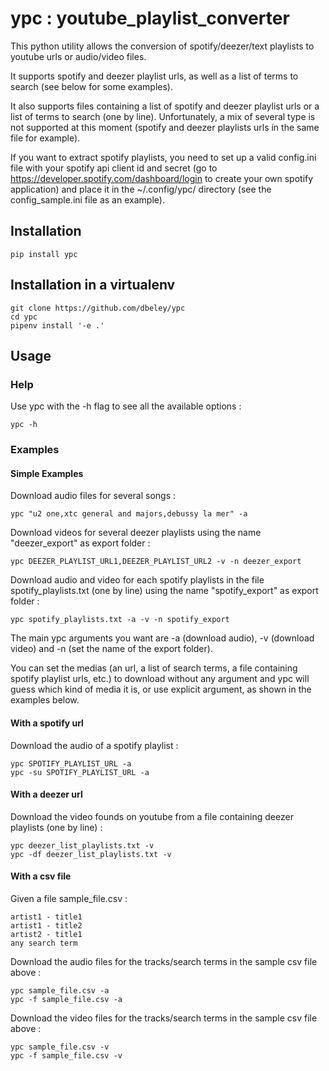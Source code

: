 # ypc : youtube_playlist_converter

This python utility allows the conversion of spotify/deezer/text playlists to youtube urls or audio/video files.

It supports spotify and deezer playlist urls, as well as a list of terms to search (see below for some examples). 

It also supports files containing a list of spotify and deezer playlist urls or a list of terms to search (one by line). Unfortunately, a mix of several type is not supported at this moment (spotify and deezer playlists urls in the same file for example).

If you want to extract spotify playlists, you need to set up a valid config.ini file with your spotify api client id and secret (go to https://developer.spotify.com/dashboard/login to create your own spotify application) and place it in the ~/.config/ypc/ directory (see the config_sample.ini file as an example).

## Installation

```
pip install ypc
```

## Installation in a virtualenv

```
git clone https://github.com/dbeley/ypc
cd ypc
pipenv install '-e .'
```

## Usage

### Help

Use ypc with the -h flag to see all the available options :

```
ypc -h
```

### Examples

#### Simple Examples

Download audio files for several songs :

```
ypc "u2 one,xtc general and majors,debussy la mer" -a
```

Download videos for several deezer playlists using the name "deezer_export" as export folder :

```
ypc DEEZER_PLAYLIST_URL1,DEEZER_PLAYLIST_URL2 -v -n deezer_export
```

Download audio and video for each spotify playlists in the file spotify_playlists.txt (one by line) using the name "spotify_export" as export folder :

```
ypc spotify_playlists.txt -a -v -n spotify_export
```

The main ypc arguments you want are -a (download audio), -v (download video) and -n (set the name of the export folder).

You can set the medias (an url, a list of search terms, a file containing spotify playlist urls, etc.) to download without any argument and ypc will guess which kind of media it is, or use explicit argument, as shown in the examples below.

#### With a spotify url

Download the audio of a spotify playlist :

```
ypc SPOTIFY_PLAYLIST_URL -a
ypc -su SPOTIFY_PLAYLIST_URL -a
```

#### With a deezer url

Download the video founds on youtube from a file containing deezer playlists (one by line) :

```
ypc deezer_list_playlists.txt -v
ypc -df deezer_list_playlists.txt -v
```

#### With a csv file

Given a file sample_file.csv :

```
artist1 - title1
artist1 - title2
artist2 - title1
any search term
```

Download the audio files for the tracks/search terms in the sample csv file above :

```
ypc sample_file.csv -a
ypc -f sample_file.csv -a
```

Download the video files for the tracks/search terms in the sample csv file above :

```
ypc sample_file.csv -v
ypc -f sample_file.csv -v
```
